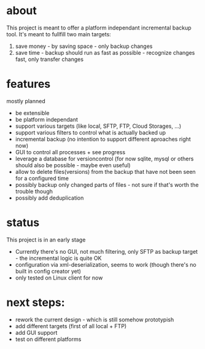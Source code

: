 # about
  This project is meant to offer a platform independant incremental backup tool.
  It's meant to fullfill two main targets:
  1. save money - by saving space - only backup changes
  2. save time - backup should run as fast as possible - recognize changes fast, only transfer changes  
  
# features 
  mostly planned
  - be extensible  
  - be platform independant
  - support various targets (like local, SFTP, FTP, Cloud Storages, ...)
  - support various filters to control what is actually backed up
  - incremental backup (no intention to support different aproaches right now)
  - GUI to control all processes + see progress
  - leverage a database for versioncontrol (for now sqlite, mysql or others should also be possible - maybe even useful)
  - allow to delete files(versions) from the backup that have not been seen for a configured time
  - possibly backup only changed parts of files - not sure if that's worth the trouble though  
  - possibly add deduplication
  
# status
  This project is in an early stage
  - Currently there's no GUI, not much filtering, only SFTP as backup target - the incremental logic is quite OK
  - configuration via xml-deserialization, seems to work (though there's no built in config creator yet)
  - only tested on Linux client for now

# next steps:
  - rework the current design - which is still somehow prototypish
  - add different targets (first of all local + FTP)
  - add GUI support
  - test on different platforms
